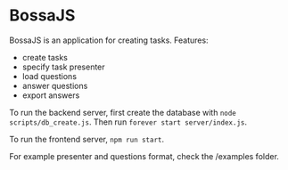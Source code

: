 # BossaJS

BossaJS is an application for creating tasks. Features:
* create tasks
* specify task presenter
* load questions
* answer questions
* export answers

To run the backend server, first create the database with `node scripts/db_create.js`. Then run `forever start server/index.js`.

To run the frontend server, `npm run start`.

For example presenter and questions format, check the /examples folder.
